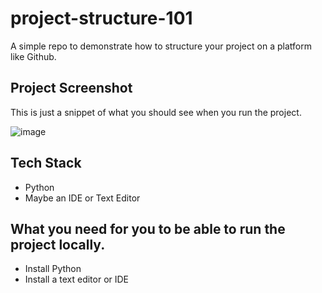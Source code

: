 # project-structure-101
A simple repo to demonstrate how to structure your project on a platform like Github.

## Project Screenshot

This is just a snippet of what you should see when you run the project.

![image](https://github.com/user-attachments/assets/2da54cd8-a77d-4a75-bab5-a297509e414d)

## Tech Stack
* Python
* Maybe an IDE or Text Editor

## What you need for you to be able to run the project locally.

* Install Python
* Install a text editor or IDE


